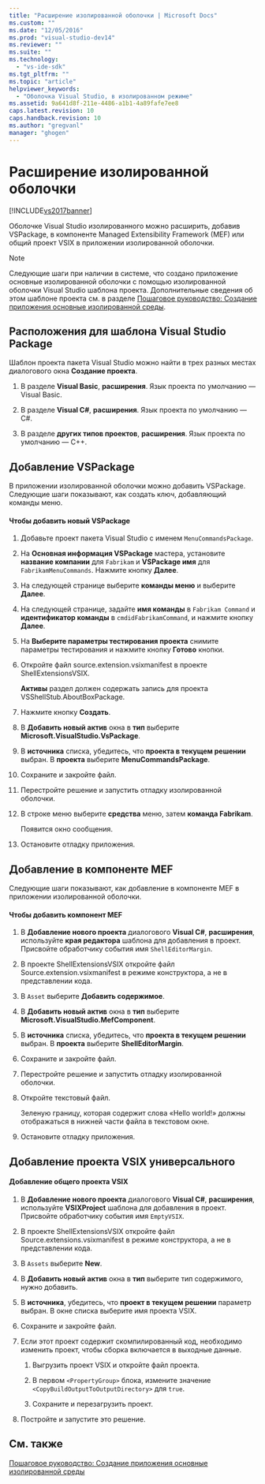 ```yaml
---
title: "Расширение изолированной оболочки | Microsoft Docs"
ms.custom: ""
ms.date: "12/05/2016"
ms.prod: "visual-studio-dev14"
ms.reviewer: ""
ms.suite: ""
ms.technology: 
  - "vs-ide-sdk"
ms.tgt_pltfrm: ""
ms.topic: "article"
helpviewer_keywords: 
  - "Оболочка Visual Studio, в изолированном режиме"
ms.assetid: 9a641d8f-211e-4486-a1b1-4a89fafe7ee8
caps.latest.revision: 10
caps.handback.revision: 10
ms.author: "gregvanl"
manager: "ghogen"
---
```

# Расширение изолированной оболочки
[!INCLUDE[vs2017banner](../code-quality/includes/vs2017banner.md)]

Оболочке Visual Studio изолированного можно расширить, добавив VSPackage, в компоненте Managed Extensibility Framework \(MEF\) или общий проект VSIX в приложении изолированной оболочки.  
  
> [!NOTE]
>  Следующие шаги при наличии в системе, что создано приложение основные изолированной оболочки с помощью изолированной оболочки Visual Studio шаблона проекта. Дополнительные сведения об этом шаблоне проекта см. в разделе [Пошаговое руководство: Создание приложения основные изолированной среды](../extensibility/walkthrough-creating-a-basic-isolated-shell-application.md).  
  
## Расположения для шаблона Visual Studio Package  
 Шаблон проекта пакета Visual Studio можно найти в трех разных местах диалогового окна **Создание проекта**.  
  
1.  В разделе **Visual Basic**, **расширения**. Язык проекта по умолчанию — Visual Basic.  
  
2.  В разделе **Visual C\#**, **расширения**. Язык проекта по умолчанию — C\#.  
  
3.  В разделе **других типов проектов**, **расширения**. Язык проекта по умолчанию — C\+\+.  
  
## Добавление VSPackage  
 В приложении изолированной оболочки можно добавить VSPackage. Следующие шаги показывают, как создать ключ, добавляющий команды меню.  
  
#### Чтобы добавить новый VSPackage  
  
1.  Добавьте проект пакета Visual Studio с именем `MenuCommandsPackage`.  
  
2.  На **Основная информация VSPackage** мастера, установите **название компании** для `Fabrikam` и **VSPackage имя** для `FabrikamMenuCommands`. Нажмите кнопку **Далее**.  
  
3.  На следующей странице выберите **команды меню** и выберите **Далее**.  
  
4.  На следующей странице, задайте **имя команды** в `Fabrikam Command` и **идентификатор команды** в `cmdidFabrikamCommand`, и нажмите кнопку **Далее**.  
  
5.  На **Выберите параметры тестирования проекта** снимите параметры тестирования и нажмите кнопку **Готово** кнопки.  
  
6.  Откройте файл source.extension.vsixmanifest в проекте ShellExtensionsVSIX.  
  
     **Активы** раздел должен содержать запись для проекта VSShellStub.AboutBoxPackage.  
  
7.  Нажмите кнопку **Создать**.  
  
8.  В **Добавить новый актив** окна в **тип** выберите **Microsoft.VisualStudio.VsPackage**.  
  
9. В **источника** списка, убедитесь, что **проекта в текущем решении** выбран. В **проекта** выберите **MenuCommandsPackage**.  
  
10. Сохраните и закройте файл.  
  
11. Перестройте решение и запустить отладку изолированной оболочки.  
  
12. В строке меню выберите **средства** меню, затем **команда Fabrikam**.  
  
     Появится окно сообщения.  
  
13. Остановите отладку приложения.  
  
## Добавление в компоненте MEF  
 Следующие шаги показывают, как добавление в компоненте MEF в приложении изолированной оболочки.  
  
#### Чтобы добавить компонент MEF  
  
1.  В **Добавление нового проекта** диалогового **Visual C\#**, **расширения**, используйте **края редактора** шаблона для добавления в проект. Присвойте обработчику события имя `ShellEditorMargin`.  
  
2.  В проекте ShellExtensionsVSIX откройте файл Source.extension.vsixmanifest в режиме конструктора, а не в представлении кода.  
  
3.  В `Asset` выберите **Добавить содержимое**.  
  
4.  В **Добавить новый актив** окна в **тип** выберите **Microsoft.VisualStudio.MefComponent**.  
  
5.  В **источника** списка, убедитесь, что **проекта в текущем решении** выбран. В **проекта** выберите **ShellEditorMargin**.  
  
6.  Сохраните и закройте файл.  
  
7.  Перестройте решение и запустить отладку изолированной оболочки.  
  
8.  Откройте текстовый файл.  
  
     Зеленую границу, которая содержит слова «Hello world\!» должны отображаться в нижней части файла в текстовом окне.  
  
9. Остановите отладку приложения.  
  
## Добавление проекта VSIX универсального  
  
#### Добавление общего проекта VSIX  
  
1.  В **Добавление нового проекта** диалогового **Visual C\#**, **расширения**, используйте **VSIXProject** шаблона для добавления в проект. Присвойте обработчику события имя `EmptyVSIX`.  
  
2.  В проекте ShellExtensionsVSIX откройте файл Source.extensions.vsixmanifest в режиме конструктора, а не в представлении кода.  
  
3.  В `Assets` выберите **New**.  
  
4.  В **Добавить новый актив** окна в **тип** выберите тип содержимого, нужно добавить.  
  
5.  В **источника**, убедитесь, что **проект в текущем решении** параметр выбран. В окне списка выберите имя проекта VSIX.  
  
6.  Сохраните и закройте файл.  
  
7.  Если этот проект содержит скомпилированный код, необходимо изменить проект, чтобы сборка включается в выходные данные.  
  
    1.  Выгрузить проект VSIX и откройте файл проекта.  
  
    2.  В первом `<PropertyGroup>` блока, измените значение `<CopyBuildOutputToOutputDirectory>` для `true`.  
  
    3.  Сохраните и перезагрузить проект.  
  
8.  Постройте и запустите это решение.  
  
## См. также  
 [Пошаговое руководство: Создание приложения основные изолированной среды](../extensibility/walkthrough-creating-a-basic-isolated-shell-application.md)